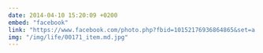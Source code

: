 ```yaml
---
date: 2014-04-10 15:20:09 +0200
embed: "facebook"
link: "https://www.facebook.com/photo.php?fbid=10152176936864865&set=a.10150382045299865.355740.580174864&type=3"
img: "/img/life/00171_item.md.jpg"
---
```

